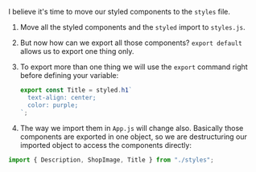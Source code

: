 I believe it's time to move our styled components to the `styles` file.

1. Move all the styled components and the `styled` import to `styles.js`.

2. But now how can we export all those components? `export default` allows us to export one thing only.

3. To export more than one thing we will use the `export` command right before defining your variable:

   ```javascript
   export const Title = styled.h1`
     text-align: center;
     color: purple;
   `;
   ```

4. The way we import them in `App.js` will change also. Basically those components are exported in one object, so we are destructuring our imported object to access the components directly:

```javascript
import { Description, ShopImage, Title } from "./styles";
```
